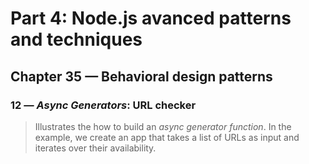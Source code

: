 # Part 4: Node.js avanced patterns and techniques
## Chapter 35 &mdash; Behavioral design patterns
### 12 &mdash; *Async Generators*: URL checker
> Illustrates the how to build an *async generator function*. In the example, we create an app that takes a list of URLs as input and iterates over their availability.